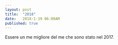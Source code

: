 ```yaml
---
layout: post
title:  "2018"
date:   2018-1-19 06:00AM
published: true
---
```


Essere un me migliore del me che sono stato nel 2017.
